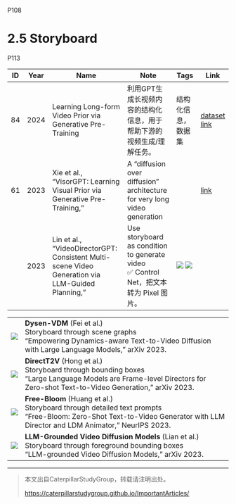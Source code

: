P108 
# 2.5 Storyboard
 
P113   

|ID|Year|Name|Note|Tags|Link|
|---|---|---|---|---|---|
|84|2024|Learning Long-form Video Prior via Generative Pre-Training|利用GPT生成长视频内容的结构化信息，用于帮助下游的视频生成/理解任务。|结构化信息，数据集|[dataset](<https://github.com/showlab/Long-form-Video-Prior>) <br>  [link](https://caterpillarstudygroup.github.io/ReadPapers/84.html) |
|61|2023|Xie et al., “VisorGPT: Learning Visual Prior via Generative Pre-Training,”|A “diffusion over diffusion” architecture for very long video generation ||[link](https://caterpillarstudygroup.github.io/ReadPapers/61.html)|
||2023|Lin et al., “VideoDirectorGPT: Consistent Multi-scene Video Generation via LLM-Guided Planning,”|Use storyboard as condition to generate video<br> &#x2705; Control Net，把文本转为 Pixel 图片。|![](../../assets/08-121.png) ![](../../assets/08-122.png) |


|||
|--|--|
|  ![](../../assets/08-125-1.png) | **Dysen-VDM** (Fei et al.)<br>Storyboard through scene graphs<br>“Empowering Dynamics-aware Text-to-Video Diffusion with Large Language Models,” arXiv 2023. |
| ![](../../assets/08-125-2.png)  | **DirectT2V** (Hong et al.) <br> Storyboard through bounding boxes <br> “Large Language Models are Frame-level Directors for Zero-shot Text-to-Video Generation,” arXiv 2023. |
|  ![](../../assets/08-125-3.png)  | **Free-Bloom** (Huang et al.)<br>Storyboard through detailed text prompts<br> “Free-Bloom: Zero-Shot Text-to-Video Generator with LLM Director and LDM Animator,” NeurIPS 2023. |
|  ![](../../assets/08-125-4.png) | **LLM-Grounded Video Diffusion Models** (Lian et al.) <br> Storyboard through foreground bounding boxes <br> “LLM-grounded Video Diffusion Models,” arXiv 2023. |


---------------------------------------
> 本文出自CaterpillarStudyGroup，转载请注明出处。
>
> https://caterpillarstudygroup.github.io/ImportantArticles/
